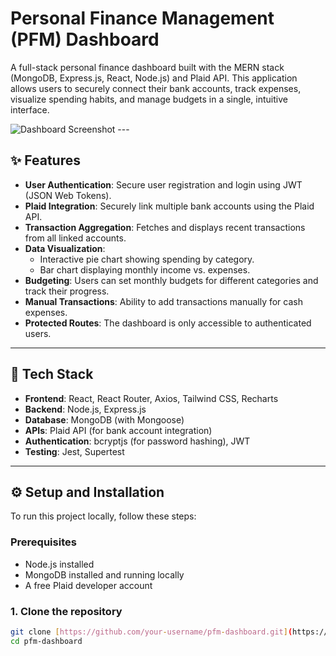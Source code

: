 # Personal Finance Management (PFM) Dashboard

A full-stack personal finance dashboard built with the MERN stack (MongoDB, Express.js, React, Node.js) and Plaid API. This application allows users to securely connect their bank accounts, track expenses, visualize spending habits, and manage budgets in a single, intuitive interface.

![Dashboard Screenshot](path/to/your/screenshot.png) ---

## ✨ Features

* **User Authentication**: Secure user registration and login using JWT (JSON Web Tokens).
* **Plaid Integration**: Securely link multiple bank accounts using the Plaid API.
* **Transaction Aggregation**: Fetches and displays recent transactions from all linked accounts.
* **Data Visualization**:
    * Interactive pie chart showing spending by category.
    * Bar chart displaying monthly income vs. expenses.
* **Budgeting**: Users can set monthly budgets for different categories and track their progress.
* **Manual Transactions**: Ability to add transactions manually for cash expenses.
* **Protected Routes**: The dashboard is only accessible to authenticated users.

---

## 🚀 Tech Stack

* **Frontend**: React, React Router, Axios, Tailwind CSS, Recharts
* **Backend**: Node.js, Express.js
* **Database**: MongoDB (with Mongoose)
* **APIs**: Plaid API (for bank account integration)
* **Authentication**: bcryptjs (for password hashing), JWT
* **Testing**: Jest, Supertest

---

## ⚙️ Setup and Installation

To run this project locally, follow these steps:

### Prerequisites

* Node.js installed
* MongoDB installed and running locally
* A free Plaid developer account

### 1. Clone the repository

```bash
git clone [https://github.com/your-username/pfm-dashboard.git](https://github.com/your-username/pfm-dashboard.git)
cd pfm-dashboard
